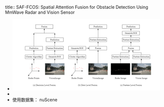 title:: SAF-FCOS: Spatial Attention Fusion for Obstacle Detection Using MmWave Radar and Vision Sensor

- ![image.png](../assets/image_1654583661233_0.png)
-
- 使用数据集： nuScene
